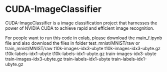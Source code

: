 # CUDA-ImageClassifier
CUDA-ImageClassifier is a image classification project that harnesses the power of NVIDIA CUDA to achieve rapid and efficient image recognition. 

For people want to run this code in colab, please download the main_f.ipynb file and also download the files in folder
test_mnist/MNIST/raw or 
train_mnist/MNIST/raw
t10k-images-idx3-ubyte
t10k-images-idx3-ubyte.gz
t10k-labels-idx1-ubyte
t10k-labels-idx1-ubyte.gz
train-images-idx3-ubyte
train-images-idx3-ubyte.gz
train-labels-idx1-ubyte
train-labels-idx1-ubyte.gz
